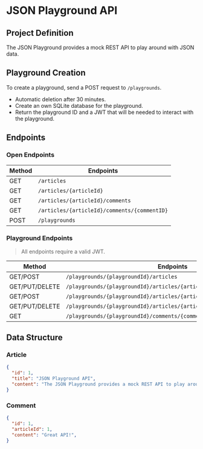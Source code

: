 # JSON Playground API

## Project Definition

The JSON Playground provides a mock REST API to play around with JSON data.

## Playground Creation

To create a playground, send a POST request to `/playgrounds`.
- Automatic deletion after 30 minutes.
- Create an own SQLite database for the playground.
- Return the playground ID and a JWT that will be needed to interact with the playground.

## Endpoints

### Open Endpoints

| Method | Endpoints                                    |
| ------ | -------------------------------------------- |
| GET    | `/articles`                                  |
| GET    | `/articles/{articleId}`                      |
| GET    | `/articles/{articleId}/comments`             |
| GET    | `/articles/{articleId}/comments/{commentID}` |
| POST   | `/playgrounds`                               |

### Playground Endpoints
> All endpoints require a valid JWT.

| Method         | Endpoints                                                               |
| -------------- | ----------------------------------------------------------------------- |
| GET/POST       | `/playgrounds/{playgroundId}/articles`                                  |
| GET/PUT/DELETE | `/playgrounds/{playgroundId}/articles/{articleId}`                      |
| GET/POST       | `/playgrounds/{playgroundId}/articles/{articleId}/comments`             |
| GET/PUT/DELETE | `/playgrounds/{playgroundId}/articles/{articleId}/comments/{commentID}` |
| GET            | `/playgrounds/{playgroundId}/comments/{commentID}`                      |

## Data Structure

### Article

```json
{
  "id": 1,
  "title": "JSON Playground API",
  "content": "The JSON Playground provides a mock REST API to play around with JSON data.",
}
```

### Comment

```json
{
  "id": 1,
  "articleId": 1,
  "content": "Great API!",
}
```